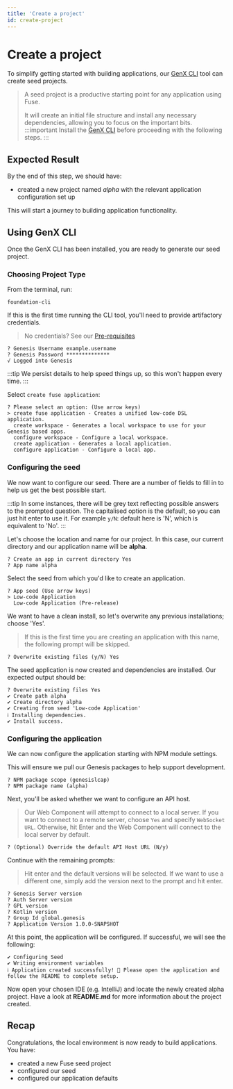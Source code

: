 ```yaml
---
title: 'Create a project'
id: create-project
---
```


# Create a project

To simplify getting started with building applications, our [GenX CLI](/fuse/introduction/prerequisites/#genx-cli) tool can create seed projects.


> A seed project is a productive starting point for any application using Fuse. 
> 
> It will create an initial file structure and install any necessary dependencies, allowing you to focus on the important bits. 
:::important
> Install the [GenX CLI](/fuse/introduction/prerequisites/#genx-cli) before proceeding with the following steps.
:::

## Expected Result
By the end of this step, we should have:
- created a new project named *alpha* with the relevant application configuration set up

This will start a journey to building application functionality.

## Using GenX CLI


Once the GenX CLI has been installed, you are ready to generate our seed project.

### Choosing Project Type

From the terminal, run:

```shell
foundation-cli
```

If this is the first time running the CLI tool, you'll need to provide artifactory credentials. 

> No credentials? See our [Pre-requisites](/fuse/introduction/prerequisites/)

```shell
? Genesis Username example.username
? Genesis Password **************
√ Logged into Genesis
```

:::tip
We persist details to help speed things up, so this won't happen every time.
:::


Select `create fuse application`:

```shell
? Please select an option: (Use arrow keys)
> create fuse application - Creates a unified low-code DSL application.
  create workspace - Generates a local workspace to use for your Genesis based apps.
  configure workspace - Configure a local workspace.
  create application - Generates a local application.
  configure application - Configure a local app.
```

### Configuring the seed
We now want to configure our seed. There are a number of fields to fill in to help us get the best possible start.


:::tip 
In some instances, there will be grey text reflecting possible answers to the prompted question. The capitalised option is the default, so you can just hit enter to use it. 
For example `y/N`: default here is 'N', which is equivalent to 'No'.
:::

Let's choose the location and name for our project. In this case, our current directory and our application name will be **alpha**.

```shell
? Create an app in current directory Yes
? App name alpha
```

Select the seed from which you'd like to create an application.
```shell
? App seed (Use arrow keys)
> Low-code Application
  Low-code Application (Pre-release)
```

We want to have a clean install, so let's overwrite any previous installations; choose 'Yes'.
> If this is the first time you are creating an application with this name, the following prompt will be skipped.

```shell
? Overwrite existing files (y/N) Yes
```

The seed application is now created and dependencies are installed. Our expected output should be:

```shell
? Overwrite existing files Yes
✔ Create path alpha
✔ Create directory alpha
✔ Creating from seed 'Low-code Application'
ℹ Installing dependencies.
✔ Install success.
```

### Configuring the application

We can now configure the application starting with NPM module settings. 

This will ensure we pull our Genesis packages to help support development.

```shell
? NPM package scope (genesislcap)
? NPM package name (alpha)
```

Next, you'll be asked whether we want to configure an API host. 

> Our Web Component will attempt to connect to a local server. If you want to connect to a remote server, choose `Yes` and specify `WebSocket URL`. Otherwise, hit Enter and the Web Component will connect to the local server by default. 


```shell
? (Optional) Override the default API Host URL (N/y)
```

Continue with the remaining prompts:
> Hit enter and the default versions will be selected. If we want to use a different one, simply add the version next to the prompt and hit enter.

```shell
? Genesis Server version
? Auth Server version
? GPL version
? Kotlin version
? Group Id global.genesis
? Application Version 1.0.0-SNAPSHOT
```

At this point, the application will be configured. If successful, we will see the following:

```shell
✔ Configuring Seed
✔ Writing environment variables
ℹ Application created successfully! 🎉 Please open the application and follow the README to complete setup.
```

Now open your chosen IDE (e.g. IntelliJ) and locate the newly created alpha project. Have a look at **README.md** for more information about the project created. 

## Recap

Congratulations, the local environment is now ready to build applications. You have:

- created a new Fuse seed project
- configured our seed
- configured our application defaults
